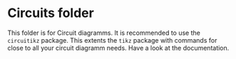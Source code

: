 # Circuits folder

This folder is for Circuit diagramms. It is recommended to use the `circuitikz` package. This extents the `tikz` package with commands for close to all
your circuit diagramm needs. Have a look at the documentation.
